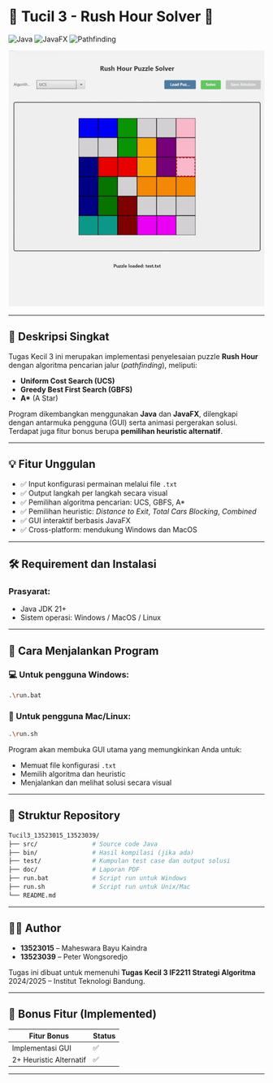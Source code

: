 # 🚗 Tucil 3 - Rush Hour Solver 🧠

![Java](https://img.shields.io/badge/language-Java-blue.svg)
![JavaFX](https://img.shields.io/badge/library-JavaFX-important)
![Pathfinding](https://img.shields.io/badge/Algorithm-UCS%2C%20GBFS%2C%20A*-green.svg)

<div align="center">
    <img src="test/RushHour.gif" alt="Rush Hour Gameplay Preview" width="600"/>
</div>

---

## 📌 Deskripsi Singkat

Tugas Kecil 3 ini merupakan implementasi penyelesaian puzzle **Rush Hour** dengan algoritma pencarian jalur (*pathfinding*), meliputi:

- **Uniform Cost Search (UCS)**
- **Greedy Best First Search (GBFS)**
- **A\*** (A Star)

Program dikembangkan menggunakan **Java** dan **JavaFX**, dilengkapi dengan antarmuka pengguna (GUI) serta animasi pergerakan solusi. Terdapat juga fitur bonus berupa **pemilihan heuristic alternatif**.

---

## 💡 Fitur Unggulan

- ✅ Input konfigurasi permainan melalui file `.txt`
- ✅ Output langkah per langkah secara visual
- ✅ Pemilihan algoritma pencarian: UCS, GBFS, A\*
- ✅ Pemilihan heuristic: *Distance to Exit*, *Total Cars Blocking*, *Combined*
- ✅ GUI interaktif berbasis JavaFX
- ✅ Cross-platform: mendukung Windows dan MacOS

---

## 🛠️ Requirement dan Instalasi

### **Prasyarat:**
- Java JDK 21+
- Sistem operasi: Windows / MacOS / Linux

---

## 🚀 Cara Menjalankan Program

### 💻 Untuk pengguna **Windows**:
```bash
.\run.bat
```

### 🍎 Untuk pengguna **Mac/Linux**:
```bash
.\run.sh
```

Program akan membuka GUI utama yang memungkinkan Anda untuk:
- Memuat file konfigurasi `.txt`
- Memilih algoritma dan heuristic
- Menjalankan dan melihat solusi secara visual

---

## 📂 Struktur Repository

```bash
Tucil3_13523015_13523039/
├── src/               # Source code Java
├── bin/               # Hasil kompilasi (jika ada)
├── test/              # Kumpulan test case dan output solusi
├── doc/               # Laporan PDF
├── run.bat            # Script run untuk Windows
├── run.sh             # Script run untuk Unix/Mac
└── README.md
```

---

## 👨‍💻 Author

- **13523015** – Maheswara Bayu Kaindra
- **13523039** – Peter Wongsoredjo

Tugas ini dibuat untuk memenuhi **Tugas Kecil 3 IF2211 Strategi Algoritma** 2024/2025 – Institut Teknologi Bandung.

---

## 🎁 Bonus Fitur (Implemented)

| Fitur Bonus                         | Status |
|------------------------------------|--------|
| Implementasi GUI                   | ✅     |
| 2+ Heuristic Alternatif            | ✅     |

---

